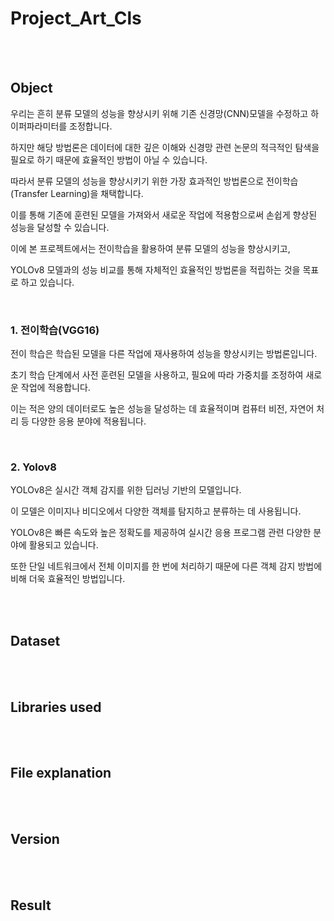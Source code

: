 # Project_Art_Cls



<br /><br /> 
## Object

우리는 흔히 분류 모델의 성능을 향상시키 위해 기존 신경망(CNN)모델을 수정하고 하이퍼파라미터를 조정합니다. 

하지만 해당 방법론은 데이터에 대한 깊은 이해와 신경망 관련 논문의 적극적인 탐색을 필요로 하기 때문에 효율적인 방법이 아닐 수 있습니다. 

따라서 분류 모델의 성능을 향상시키기 위한 가장 효과적인 방법론으로 전이학습(Transfer Learning)을 채택합니다.

이를 통해 기존에 훈련된 모델을 가져와서 새로운 작업에 적용함으로써 손쉽게 향상된 성능을 달성할 수 있습니다.

이에 본 프로젝트에서는 전이학습을 활용하여 분류 모델의 성능을 향상시키고, 

YOLOv8 모델과의 성능 비교를 통해 자체적인 효율적인 방법론을 적립하는 것을 목표로 하고 있습니다.

<br /> 

### 1. 전이학습(VGG16)

전이 학습은 학습된 모델을 다른 작업에 재사용하여 성능을 향상시키는 방법론입니다. 

초기 학습 단계에서 사전 훈련된 모델을 사용하고, 필요에 따라 가중치를 조정하여 새로운 작업에 적용합니다. 

이는 적은 양의 데이터로도 높은 성능을 달성하는 데 효율적이며 컴퓨터 비전, 자연어 처리 등 다양한 응용 분야에 적용됩니다.

<br /> 

### 2. Yolov8

YOLOv8은 실시간 객체 감지를 위한 딥러닝 기반의 모델입니다.

이 모델은 이미지나 비디오에서 다양한 객체를 탐지하고 분류하는 데 사용됩니다. 

YOLOv8은 빠른 속도와 높은 정확도를 제공하여 실시간 응용 프로그램 관련 다양한 분야에 활용되고 있습니다. 

또한 단일 네트워크에서 전체 이미지를 한 번에 처리하기 때문에 다른 객체 감지 방법에 비해 더욱 효율적인 방법입니다. 

<br /><br /> 

## Dataset



<br /><br /> 
## Libraries used


<br /><br /> 
## File explanation

<br /><br /> 
## Version

<br /><br /> 
## Result
